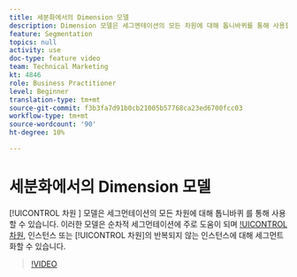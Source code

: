 ```yaml
---
title: 세분화에서의 Dimension 모델
description: Dimension 모델은 세그멘테이션의 모든 차원에 대해 톱니바퀴를 통해 사용할 수 있습니다. 이러한 모델은 주로 순차적 세그먼테이션에 유용하며 차원의 지속적인 값(기본값), 인스턴스 또는 반복되지 않는 차원의 인스턴스를 세그먼트화할 수 있습니다.
feature: Segmentation
topics: null
activity: use
doc-type: feature video
team: Technical Marketing
kt: 4846
role: Business Practitioner
level: Beginner
translation-type: tm+mt
source-git-commit: f3b3fa7d91b0cb21005b57768ca23ed6700fcc03
workflow-type: tm+mt
source-wordcount: '90'
ht-degree: 10%

---
```



# 세분화에서의 Dimension 모델

[!UICONTROL 차원 ] 모델은 세그먼테이션의 모든 차원에 대해 톱니바퀴  를 통해 사용할 수 있습니다. 이러한 모델은 순차적 세그먼테이션에 주로 도움이 되며 [!UICONTROL 차원](기본값), 인스턴스 또는 [!UICONTROL 차원]의 반복되지 않는 인스턴스에 대해 세그먼트화할 수 있습니다.

>[!VIDEO](https://video.tv.adobe.com/v/32958/?quality=12)
